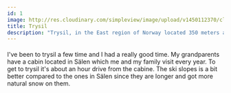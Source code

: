 ```yaml
--- 
id: 1
image: http://res.cloudinary.com/simpleview/image/upload/v1450112370/clients/norway/trysil-norway-2-1_345935ee-5f45-4e20-86f4-e6ee028a82e4.jpg
title: Trysil 
description: "Trysil, in the East region of Norway located 350 meters above sea level, is a large resort with 29 lifts and great skiing."
---
```


####

I've been to trysil a few time and I had a really good time. My grandparents have a cabin located in Sälen which me and my family visit every year. To get to trysil it's about an hour drive from the cabine. The ski slopes is a bit better compared to the ones in Sälen since they are longer and got more natural snow on them. 

####